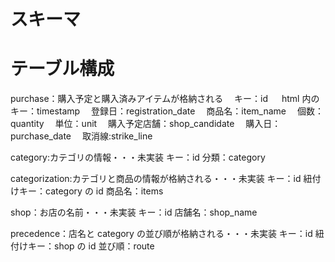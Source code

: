 # スキーマ

# テーブル構成

purchase：購入予定と購入済みアイテムが格納される
　キー：id
　 html 内のキー：timestamp
　登録日：registration_date
　商品名：item_name
　個数：quantity
　単位：unit
　購入予定店舗：shop_candidate
　購入日：purchase_date
　取消線:strike_line

category:カテゴリの情報・・・未実装
キー：id
分類：category

categorization:カテゴリと商品の情報が格納される・・・未実装
キー：id
紐付けキー：category の id
商品名：items

shop：お店の名前・・・未実装
キー：id
店舗名：shop_name

precedence：店名と category の並び順が格納される・・・未実装
キー：id
紐付けキー：shop の id
並び順：route
